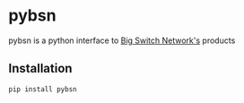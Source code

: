 # pybsn
pybsn is a python interface to [Big Switch Network's](http://bigswitch.com) products

## Installation

```bash
pip install pybsn
```
